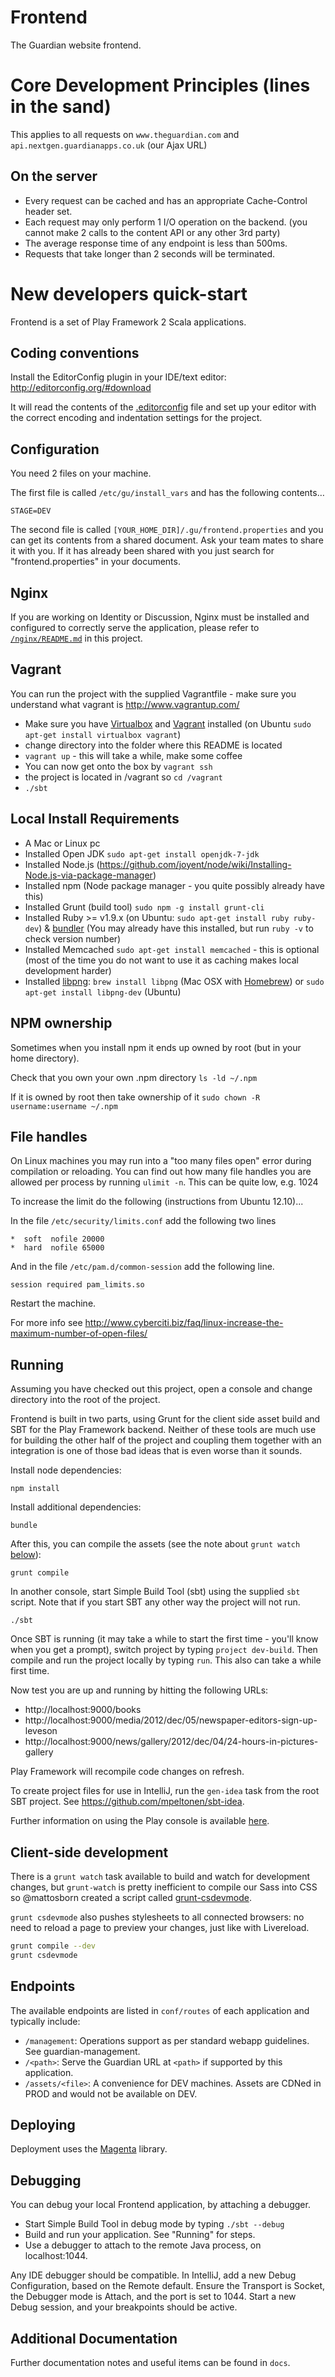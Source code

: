 Frontend
========
The Guardian website frontend.


Core Development Principles (lines in the sand)
===============================================

This applies to all requests on `www.theguardian.com` and `api.nextgen.guardianapps.co.uk` (our Ajax URL)

On the server
-------------

* Every request can be cached and has an appropriate Cache-Control header set.
* Each request may only perform 1 I/O operation on the backend. (you cannot
make 2 calls to the content API or any
  other 3rd party)
* The average response time of any endpoint is less than 500ms.
* Requests that take longer than 2 seconds will be terminated.

New developers quick-start
===========================
Frontend is a set of Play Framework 2 Scala applications.


Coding conventions
------------------
Install the EditorConfig plugin in your IDE/text editor: http://editorconfig.org/#download

It will read the contents of the [.editorconfig](https://github.com/guardian/frontend/blob/editorconfig/.editorconfig) file and set up your editor with the
correct encoding and indentation settings for the project.


Configuration
-------------
You need 2 files on your machine.

The first file is called `/etc/gu/install_vars` and has the following contents…
```
STAGE=DEV
```

The second file is called `[YOUR_HOME_DIR]/.gu/frontend.properties` and you
can get its contents from a shared document. Ask your team mates to share it
with you. If it has already been shared with you just search for
"frontend.properties" in your documents.

Nginx
-----

If you are working on Identity or Discussion, Nginx must be installed and
configured to correctly serve the application, please refer to
[`/nginx/README.md`](./nginx/README.md) in this project.

Vagrant
-------
You can run the project with the supplied Vagrantfile - make sure you
understand what vagrant is http://www.vagrantup.com/

* Make sure you have [Virtualbox](https://www.virtualbox.org/wiki/Downloads)
and [Vagrant](http://docs.vagrantup.com/v2/installation/index.html) installed
(on Ubuntu `sudo apt-get install virtualbox vagrant`)
* change directory into the folder where this README is located
* `vagrant up` - this will take a while, make some coffee
* You can now get onto the box by `vagrant ssh`
* the project is located in /vagrant so `cd /vagrant`
* `./sbt`


Local Install Requirements
--------------------------
* A Mac or Linux pc
* Installed Open JDK `sudo apt-get install openjdk-7-jdk`
* Installed Node.js (https://github.com/joyent/node/wiki/Installing-Node.js-via-package-manager)
* Installed npm (Node package manager - you quite possibly already have this)
* Installed Grunt (build tool) `sudo npm -g install grunt-cli`
* Installed Ruby >= v1.9.x (on Ubuntu: `sudo apt-get install ruby ruby-dev`) &
 [bundler](http://gembundler.com/) (You may already have this installed, but
 run `ruby -v` to check version number)
* Installed Memcached `sudo apt-get install memcached` - this is optional
(most of the time you do not want to use it as caching makes local development
harder)
* Installed [libpng](http://libpng.org/pub/png/libpng.html):
`brew install libpng` (Mac OSX with [Homebrew](http://brew.sh/)) or
`sudo apt-get install libpng-dev` (Ubuntu)


NPM ownership
-------------
Sometimes when you install npm it ends up owned by root (but in your home
directory).

Check that you own your own .npm directory `ls -ld ~/.npm`

If it is owned by root then take ownership of it
`sudo chown -R username:username ~/.npm`


File handles
------------
On Linux machines you may run into a "too many files open" error during
compilation or reloading. You can find out how many file handles you are
allowed per process by running `ulimit -n`. This can be quite low, e.g. 1024

To increase the limit do the following (instructions from Ubuntu 12.10)...

In the file `/etc/security/limits.conf` add the following two lines
```
*  soft  nofile 20000
*  hard  nofile 65000
```

And in the file `/etc/pam.d/common-session` add the following line.
```
session required pam_limits.so
```

Restart the machine.

For more info see http://www.cyberciti.biz/faq/linux-increase-the-maximum-number-of-open-files/

Running
-------
Assuming you have checked out this project, open a console and change directory
into the root of the project.

Frontend is built in two parts, using Grunt for the client side asset build and
SBT for the Play Framework backend. Neither of these tools are much use for
building the other half of the project and coupling them together with an
integration is one of those bad ideas that is even worse than it sounds.

Install node dependencies:
```
npm install
```

Install additional dependencies:
```
bundle
```

After this, you can compile the assets (see the note about `grunt watch` [below](#client-side-development)):
```
grunt compile
```

In another console, start Simple Build Tool (sbt) using the supplied `sbt`
script. Note that if you start SBT any other way the project will not run.
```
./sbt
```

Once SBT is running (it may take a while to start the first time - you'll know
when you get a prompt), switch project by typing `project dev-build`. Then
compile and run the project locally by typing `run`. This also can take a
while first time.

Now test you are up and running by hitting the following URLs:
   * http://localhost:9000/books
   * http://localhost:9000/media/2012/dec/05/newspaper-editors-sign-up-leveson
   * http://localhost:9000/news/gallery/2012/dec/04/24-hours-in-pictures-gallery

Play Framework will recompile code changes on refresh.

To create project files for use in IntelliJ, run the `gen-idea` task from the
root SBT project. See https://github.com/mpeltonen/sbt-idea.

Further information on using the Play console is available
[here][play2-console].


Client-side development
-----------------------

There is a `grunt watch` task available to build and watch for development
changes, but `grunt-watch` is pretty inefficient to compile our Sass into CSS
so @mattosborn created a script called [grunt-csdevmode][grunt-csdevmode].

`grunt csdevmode` also pushes stylesheets to all connected browsers:
no need to reload a page to preview your changes, just like with Livereload.

```bash
grunt compile --dev
grunt csdevmode
```


Endpoints
---------
The available endpoints are listed in `conf/routes` of each application and
typically include:

* `/management`: Operations support as per standard webapp guidelines. See
  guardian-management.
* `/<path>`: Serve the Guardian URL at `<path>` if supported by this
  application.
* `/assets/<file>`: A convenience for DEV machines. Assets are CDNed in PROD
  and would not be available on DEV.


Deploying
---------
Deployment uses the [Magenta][magenta] library.


Debugging
---------
You can debug your local Frontend application, by attaching a debugger.

* Start Simple Build Tool in debug mode by typing `./sbt --debug`
* Build and run your application. See "Running" for steps.
* Use a debugger to attach to the remote Java process, on localhost:1044.

Any IDE debugger should be compatible. In IntelliJ, add a new Debug
Configuration, based on the Remote default.
Ensure the Transport is Socket, the Debugger mode is Attach, and the port is
set to 1044.
Start a new Debug session, and your breakpoints should be active.


Additional Documentation
------------------------
Further documentation notes and useful items can be found in `docs`.


[sbt]: http://www.scala-sbt.org
[play2-console]: https://github.com/playframework/Play20/wiki/PlayConsole
[play2-wiki]: https://github.com/playframework/Play20/wiki
[sbteclipse]: https://github.com/typesafehub/sbteclipse
[sbt-idea]: https://github.com/mpeltonen/sbt-idea
[magenta]: https://github.com/guardian/deploy
[grunt-csdevmode]: https://github.com/mattosborn/grunt-csdevmode
